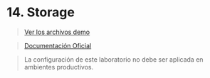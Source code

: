 # 14. Storage <!-- omit in TOC -->

> [Ver los archivos demo](./kubelabs-files-demo)

> [Documentación Oficial](https://kubernetes.io/docs/concepts/storage/volumes/)

> La configuración de este laboratorio no debe ser aplicada en ambientes productivos.

